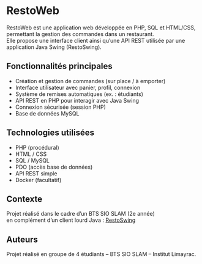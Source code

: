 # RestoWeb

RestoWeb est une application web développée en PHP, SQL et HTML/CSS, permettant la gestion des commandes dans un restaurant.  
Elle propose une interface client ainsi qu’une API REST utilisée par une application Java Swing (RestoSwing).

## Fonctionnalités principales

- Création et gestion de commandes (sur place / à emporter)
- Interface utilisateur avec panier, profil, connexion
- Système de remises automatiques (ex. : étudiants)
- API REST en PHP pour interagir avec Java Swing
- Connexion sécurisée (session PHP)
- Base de données MySQL

## Technologies utilisées

- PHP (procédural)
- HTML / CSS
- SQL / MySQL
- PDO (accès base de données)
- API REST simple
- Docker (facultatif)

## Contexte

Projet réalisé dans le cadre d’un BTS SIO SLAM (2e année)  
en complément d’un client lourd Java : [RestoSwing](https://github.com/NouhMBARKI-31/RestoSwing)


## Auteurs

Projet réalisé en groupe de 4 étudiants – BTS SIO SLAM – Institut Limayrac.


